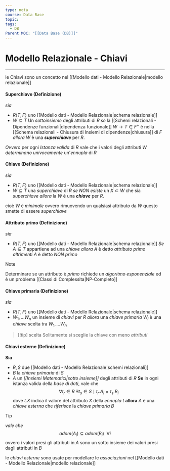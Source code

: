 ```yaml
---
type: nota
course: Data Base
topic: 
tags:
  - DB
Parent MOC: "[[Data Base (DB)]]"
---
```


# Modello Relazionale - Chiavi
---
le Chiavi sono un concetto nel [[Modello dati - Modello Relazionale|modello relazionale]]
#### Superchiave (Definizione)
_sia_ 
- $R\langle T,F\rangle$ uno [[Modello dati - Modello Relazionale|schema relazionale]]
- $W \subseteq T$ Un _sottoinsieme_ degli attributi di $R$
_se_ la [[Schemi relazionali - Dipendenze funzionali|dipendenza funzionale]] $W \rightarrow T \in F^+$ è nella [[Schema relazionali - Chiusura di Insiemi di dipendenze|chiusura]] di $F$      
_allora_ $W$ è una __*superchiave*__ per $R$.

_Ovvero_ per ogni _Istanza valida_ di $R$ vale che i valori degli attributi $W$ _determinano univocamente_ un'_ennupla_ di $R$

#### Chiave (Definizione)
_sia_ 
- $R\langle T,F\rangle$ uno [[Modello dati - Modello Relazionale|schema relazionale]]
- $W \subseteq T$ una _superchiave_ di $R$
_se_  _NON esiste_ un $X \subset W$ che sia _superchiave_
_allora_ la $W$ è una __*chiave*__ per $R$.

cioè $W$ è _minimale_ ovvero rimuovendo un qualsiasi attributo da $W$ questo smette di essere _superchiave_

#### Attributo primo (Definizione)
_sia_
- $R\langle T,F\rangle$ uno [[Modello dati - Modello Relazionale|schema relazionale]]
_Se_ $A \in T$ appartiene ad una _chiave_
_allora_ $A$ è detto _attributo primo_ 
_altrimenti_ $A$ è detto _NON primo_

> [!note]
> Determinare se un attributo è _primo_ richiede un _algoritmo esponenziale_ ed è un problema [[Classi di Complessita|NP-Completo]]

#### Chiave primaria (Definizione)
_sia_
- $R\langle T,F\rangle$ uno [[Modello dati - Modello Relazionale|schema relazionale]]
- $W_{1},\dots W_{n}$ un insieme di _chiavi_ per $R$
_allora_ una _chiave primaria_ $W_{i}$ è una _chiave_ scelta tra $W_{1},\dots W_{n}$

>[!tip] scelta
>Solitamente si sceglie la chiave con meno _attributi_

#### Chiavi esterne (Definizione)
__Sia__ 
- $R,S$ due [[Modello dati - Modello Relazionale|schemi relazionali]]
- $B$ la _chiave primaria_ di $S$
- $A$ un _[[Insiemi Matematici|sotto insieme]]_ degli attributi di $R$
__Se__ in ogni istanza valida della _base di dati_, vale che $$\forall t_r \in R \ \exists t_{s} \in  S\mid t_r.A_i=t_s.B_i$$ dove $t.X$ indica il valore del attributo $X$ della _ennupla_ $t$
__allora__ $A$ è una _chiave esterna_ che _riferisce_ la _chiave primaria_ $B$

>[!tip]
>_vale che_ $$adom(A_{i}) \subseteq adom(B_{i}) \ \ \forall i$$
>ovvero i valori presi gli attributi in $A$ sono un sotto insieme dei valori presi dagli attributi in $B$

le _chiavi esterne_ sono usate per modellare le _associazioni_ nel [[Modello dati - Modello Relazionale|modello relazionale]]
